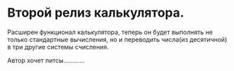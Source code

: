 # Второй релиз калькулятора.
Расширен функционал калькулятора, теперь он будет выполнять не только стандартные вычисления, но и переводить числа(из десятичной) в три другие системы счисления.

Автор хочет питсы............
